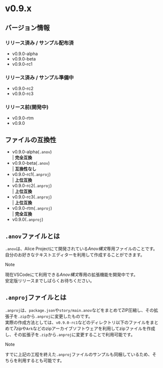 # v0.9.x

## バージョン情報
### リリース済み / サンプル配布済
- v0.9.0-alpha
- v0.9.0-beta
- v0.9.0-rc1

### リリース済み / サンプル準備中
- v0.9.0-rc2
- v0.9.0-rc3

### リリース前(開発中)
- v0.9.0-rtm
- v0.9.0

## ファイルの互換性
- v0.9.0-alpha(```.anov```)<br />
| **完全互換**
- v0.9.0-beta(```.anov```)<br />
| **互換性なし**
- v0.9.0-rc1(```.anproj```)<br />
| **上位互換**
- v0.9.0-rc2(```.anproj```)<br />
| **上位互換**
- v0.9.0-rc3(```.anproj```)<br />
| **上位互換**
- v0.9.0-rtm(```.anproj```)<br />
| **完全互換**
- v0.9.0(```.anproj```)<br />

## ```.anov```ファイルとは
```.anov```は、Alice Projectにて開発されている*Anov構文*専用ファイルのことです。<br />
自分のお好きなテキストエディターを利用して作成することができます。

> [!NOTE]
> 現在VSCodeにて利用できる*Anov構文*専用の拡張機能を開発中です。<br />
> 安定版リリースまでしばらくお待ちください。

## ```.anproj```ファイルとは
```.anproj```は、```package.json```や```story/main.anov```などをまとめてZIP圧縮し、その拡張子を```.zip```から```.anproj```に変更したものです。<br />
実際の作成方法としては、```v0.9.0-rc1```などのディレクトリ以下のファイルをまとめて*7zip*や`Ark`などのzipアーカイブソフトウェアを利用してzipファイルを作成し、その拡張子を```.zip```から```.anproj```に変更することで利用可能です。<br />

> [!NOTE]
> すでに上記の工程を終えた```.anproj```ファイルのサンプルも同梱しているため、そちらを利用するとも可能です。
